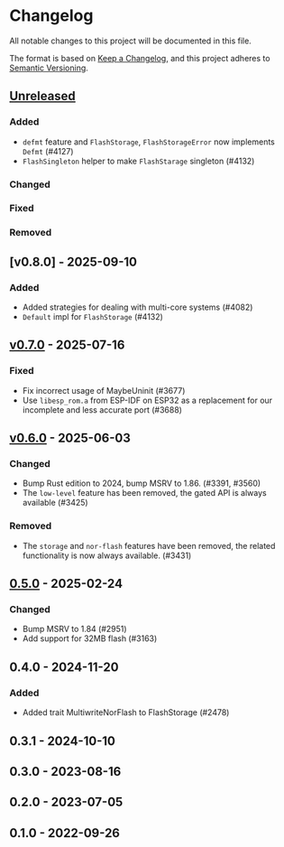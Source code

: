 # Changelog

All notable changes to this project will be documented in this file.

The format is based on [Keep a Changelog](https://keepachangelog.com/en/1.0.0/),
and this project adheres to [Semantic Versioning](https://semver.org/spec/v2.0.0.html).

## [Unreleased]

### Added

- `defmt` feature and `FlashStorage`, `FlashStorageError` now implements `Defmt` (#4127)
- `FlashSingleton` helper to make `FlashStarage` singleton (#4132)

### Changed


### Fixed


### Removed

## [v0.8.0] - 2025-09-10

### Added

- Added strategies for dealing with multi-core systems (#4082)
- `Default` impl for `FlashStorage` (#4132)

## [v0.7.0] - 2025-07-16

### Fixed

- Fix incorrect usage of MaybeUninit (#3677)
- Use `libesp_rom.a` from ESP-IDF on ESP32 as a replacement for our incomplete and less accurate port (#3688)

## [v0.6.0] - 2025-06-03

### Changed

- Bump Rust edition to 2024, bump MSRV to 1.86. (#3391, #3560)
- The `low-level` feature has been removed, the gated API is always available (#3425)

### Removed

- The `storage` and `nor-flash` features have been removed, the related functionality is now always available. (#3431)

## [0.5.0] - 2025-02-24

### Changed

- Bump MSRV to 1.84 (#2951)
- Add support for 32MB flash (#3163)

## 0.4.0 - 2024-11-20

### Added

- Added trait MultiwriteNorFlash to FlashStorage (#2478)

## 0.3.1 - 2024-10-10

## 0.3.0 - 2023-08-16

## 0.2.0 - 2023-07-05

## 0.1.0 - 2022-09-26

[0.5.0]: https://github.com/esp-rs/esp-hal/releases/tag/esp-storage-v0.5.0
[v0.6.0]: https://github.com/esp-rs/esp-hal/compare/esp-storage-v0.5.0...esp-storage-v0.6.0
[v0.7.0]: https://github.com/esp-rs/esp-hal/compare/esp-storage-v0.6.0...esp-storage-v0.7.0
[Unreleased]: https://github.com/esp-rs/esp-hal/compare/esp-storage-v0.7.0...HEAD
